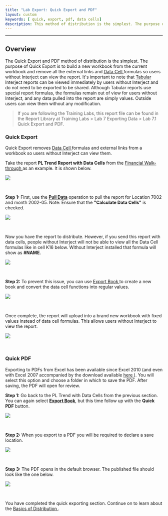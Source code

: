 ```yaml
---
title: "Lab Export: Quick Export and PDF"
layout: custom
keywords: [ quick, export, pdf, data cells]
description: This method of distribution is the simplest. The purpose of Quick Export is to build a new workbook from the current workbook and remove all the external links and Data Cell formulas so users without Interject can view the report.
---
```

* * *

##  **Overview**

The Quick Export and PDF method of distribution is the simplest. The purpose of Quick Export is to build a new workbook from the current workbook and remove all the external links and [ Data Cell ](/wAbout/Tabular-vs-Data-Cells.html) formulas so users without Interject can view the report. It's important to note that [ Tabular ](/wAbout/Tabular-vs-Data-Cells.html) Interject reports can be viewed immediately by users without Interject and do not need to be exported to be shared. Although Tabular reports use special report formulas, the formulas remain out of view for users without Interject, and any data pulled into the report are simply values. Outside users can view them without any modification. 

<blockquote class=lab_info>
  If you are following the Training Labs, this report file can be found in the Report Library at Training Labs > Lab 7 Exporting Data > Lab 7.1 Quick Export and PDF.
</blockquote>

###  Quick Export 

Quick Export removes [ Data Cell ](/wAbout/Tabular-vs-Data-Cells.html) formulas and external links from a workbook so users without Interject can view them.

Take the report **PL Trend Report with Data Cells** from the [ Financial Walk-through ](/wAbout/Financial-Report.html) as an example. It is shown below.

![](/images/L-Export-QuickExPDF/01.png)

<br> 

**Step 1:** First, use the [**Pull Data**](/wGetStarted/INTERJECT-Ribbon-Menu-Items.html#pull-data) operation to pull the report for Location 7002 and month 2002-05. Note: Ensure that the **"Calculate Data Cells"** is checked.

![](/images/L-Export-QuickExPDF/02.png)

<br> 

Now you have the report to distribute. However, if you send this report with data cells, people without Interject will not be able to view all the Data Cell formulas like in cell K16 below. Without Interject installed that formula will show as **#NAME**. 

![](/images/L-Export-QuickExPDF/03.png)

<br> 

**Step 2:** To prevent this issue, you can use [ Export Book ](/wGetStarted/INTERJECT-Ribbon-Menu-Items.html#export-book) to create a new book and convert the data cell functions into regular values.

![](/images/L-Export-QuickExPDF/04.png)

<br> 

Once complete, the report will upload into a brand new workbook with fixed values instead of data cell formulas. This allows users without Interject to view the report.

![](/images/L-Export-QuickExPDF/05.png)

<br> 

###  Quick PDF 

Exporting to PDFs from Excel has been available since Excel 2010 (and even with Excel 2007 accompanied by the download available [ here ](http://www.microsoft.com/downloads/details.aspx?familyid=4d951911-3e7e-4ae6-b059-a2e79ed87041)). You will select this option and choose a folder in which to save the PDF. After saving, the PDF will open for review.

**Step 1:** Go back to the PL Trend with Data Cells from the previous section. You can again select [ **Export Book**](/wGetStarted/INTERJECT-Ribbon-Menu-Items.html#export-book), but this time follow up with the **Quick PDF** button.

![](/images/L-Export-QuickExPDF/06.png)   

<br> 

**Step 2:** When you export to a PDF you will be required to declare a save location. 

![](/images/L-Export-QuickExPDF/07.png)   

<br> 

**Step 3:** The PDF opens in the default browser. The published file should look like the one below. 

![](/images/L-Export-QuickExPDF/08.png)

<br> 

You have completed the quick exporting section. Continue on to learn about the [ Basics of Distribution ](/wGetStarted/L-Export-BasicDist.html). 
